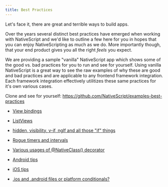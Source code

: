 ```yaml
---
title: Best Practices
---
```


Let's face it, there are great and terrible ways to build apps.

Over the years several distinct best practices have emerged when working with NativeScript and we'd like to outline a few here for you in hopes that you can enjoy NativeScripting as much as we do. More importantly though, that your end product gives you all the right _feels_ you expect.

We are providing a sample "vanilla" NativeScript app which shows some of the good vs. bad practices for you to run and see for yourself.
Using vanilla NativeScript is a great way to see the raw examples of why these are good and bad practices and are applicable to any frontend framework integration. Each framework integration effectively utilitizes these same practices for it's own various cases.

Clone and see for yourself: https://github.com/NativeScript/examples-best-practices

- [View bindings](view-bindings.md)

- [ListViews](listviews.md)

- [hidden, visibility, v-if, ngIf and all those "if" things](if-things.md)

- [Rogue timers and intervals](rogue-timers.md)

- [Various usages of @NativeClass() decorator](native-class.md)

- [Android tips](android-tips.md)

- [iOS tips](ios-tips.md)

- [.ios and .android files or platform conditionals?](platform-file-split-or-not.md)
